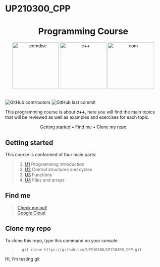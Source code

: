 # UP210300_CPP

<div align="center">

# Programming Course

</div>

<div align ="center">

<img alt="comdisc" height="150" src="Imagenes/glow(2).png"/>  
<img alt="c++" height="150" src="Imagenes/glow.png"/>  
<img alt="com" height="150" src="Imagenes/glow(1).png"/>  

</div>
<br>

![GitHub contributors](https://img.shields.io/github/contributors/UP210300/UP210300_CPP)
![GitHub last commit](https://img.shields.io/github/last-commit/UP210300/UP210300_CPP)

This programming course is about  _**c++**_, here you will find the main topics that will be reviewed as well as examples and exercises for each topic.

<div align="center">


[Getting started](#getting-started) •
[Find me](#find-me) •
[Clone my repo](#clone-my-repo)

</div>

## Getting started

This course is conformed of four main parts:

> 1. [U1](https://github.com/UP210300/UP210300_CPP/tree/main/U1) Programming introduction
> 2. [U2](https://github.com/UP210300/UP210300_CPP/tree/main/U2) Control structures and cycles
> 3. [U3](https://github.com/UP210300/UP210300_CPP/tree/main/U3) Functions
> 4. [U4](https://github.com/UP210300/UP210300_CPP/tree/main/U4) Files and arrays

## Find me 

>[Check me out!](https://www.linkedin.com/in/sof%C3%ADa-calder%C3%B3n-ju%C3%A1rez-352a74220/)
><br>
>[Google Cloud](https://www.cloudskillsboost.google/public_profiles/226f08b0-a3df-44f7-b999-0e87c65ab458)

## Clone my repo

To clone this repo, type this command on your console.
>       git clone https://github.com/UP210300/UP210300_CPP.git

Hi, i'm testing git
